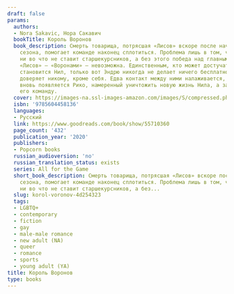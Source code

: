 ```yaml
---
draft: false
params:
  authors:
  - Nora Sakavic, Нора Сакавич
  bookTitle: Король Воронов
  book_description: Смерть товарища, потрясшая «Лисов» вскоре после начала игрового
    сезона, помогает команде наконец сплотиться. Проблема лишь в том, что Эндрю по-прежнему
    ни во что не ставит старшекурсников, а без этого победа над главным соперником
    «Лисов» — «Воронами» — невозможна. Единственным, кто может достучаться до Эндрю,
    становится Нил, только вот Эндрю никогда не делает ничего бесплатно, а Нил не
    доверяет никому, кроме себя. Едва контакт между ними налаживается, как на горизонте
    вновь появляется Рико, намеренный уничтожить новую жизнь Нила, а заодно и всю
    его команду.
  cover: https://images-na.ssl-images-amazon.com/images/S/compressed.photo.goodreads.com/books/1603031459i/55710360.jpg
  isbn: '9785604458136'
  languages:
  - Русский
  link: https://www.goodreads.com/book/show/55710360
  page_count: '432'
  publication_year: '2020'
  publishers:
  - Popcorn books
  russian_audioversion: 'no'
  russian_translation_status: exists
  series: All for the Game
  short_book_description: Смерть товарища, потрясшая «Лисов» вскоре после начала игрового
    сезона, помогает команде наконец сплотиться. Проблема лишь в том, что Эндрю по-прежнему
    ни во что не ставит старшекурсников, а без...
  slug: korol-voronov-4d254323
  tags:
  - LGBTQ+
  - contemporary
  - fiction
  - gay
  - male-male romance
  - new adult (NA)
  - queer
  - romance
  - sports
  - young adult (YA)
title: Король Воронов
type: books
---
```

